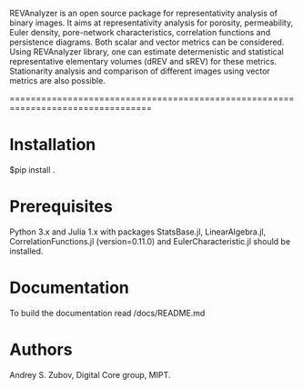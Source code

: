 REVAnalyzer is an open source package for representativity analysis of binary images. It aims at representativity analysis for porosity, permeability, Euler density, pore-network characteristics, correlation functions and persistence diagrams. Both scalar and vector metrics can be considered. Using REVAnalyzer library, one can estimate determenistic and statistical representative elementary volumes (dREV and sREV) for these metrics. Stationarity analysis and comparison of different images using vector metrics are also possible.

=================================================================================

Installation
============
$pip install .

Prerequisites
=============
Python 3.x and Julia 1.x with packages StatsBase.jl, LinearAlgebra.jl, CorrelationFunctions.jl (version=0.11.0)
and EulerCharacteristic.jl should be installed.

Documentation
=============
To build the documentation read /docs/README.md

Authors
=======
Andrey S. Zubov, Digital Core group, MIPT.

